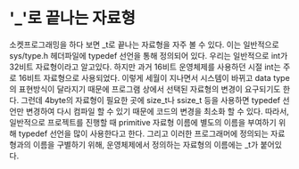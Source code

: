 # '_'로 끝나는 자료형

소켓프로그래밍을 하다 보면 _t로 끝나는 자료형을 자주 볼 수 있다. 이는 일반적으로 sys/type.h 헤더파일에 typedef 선언을 통해 정의되어 있다. 우리는 일반적으로 int가 32비트 자료형이라고 알고있다. 하지만 과거 16비트 운영체제를 사용하던 시절 int는 주로 16비트 자료형으로 사용되었다. 이렇게 세월이 지나면서 시스템이 바뀌고 data type의 표현방식이 달라지기 때문에 프로그램 상에서 선택된 자료형의 변경이 요구되기도 한다. 그런데 4byte의 자료형이 필요한 곳에 size_t나 ssize_t 등을 사용하면 typedef 선언만 변경하여 다시 컴파일 할 수 있기 때문에 코드의 변경을 최소화 할 수 있다. 따라서, 일반적으로 프로젝트를 진행할 때 primitive 자료형 이름에 별도의 이름을 부여하기 위해 typedef 선언을 많이 사용한다고 한다. 그리고 이러한 프로그래머에 정의되는 자료형과의 이름을 구별하기 위해, 운영체제에서 정의하는 자료형의 이름에는 _t가 붙어있다.
